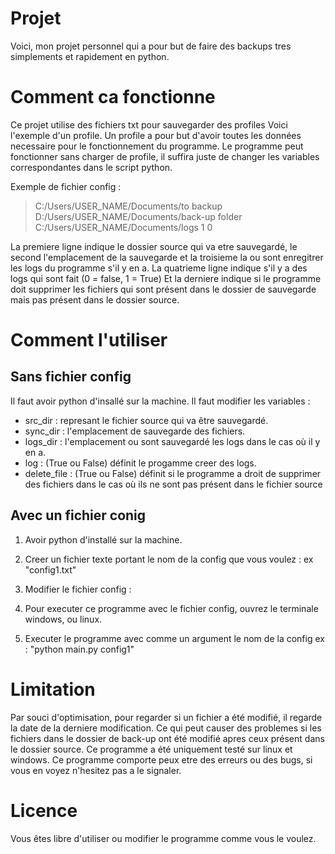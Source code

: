 # Projet
Voici, mon projet personnel qui a pour but de faire des backups tres simplements et rapidement en python.

# Comment ca fonctionne 
Ce projet utilise des fichiers txt pour sauvegarder des profiles
Voici l'exemple d'un profile. Un profile a pour but d'avoir toutes les données necessaire pour le fonctionnement du programme. Le programme peut fonctionner sans charger de profile, il suffira juste de changer les variables correspondantes dans le script python.

Exemple de fichier config :
> C:/Users/USER_NAME/Documents/to backup
> D:/Users/USER_NAME/Documents/back-up folder
> C:/Users/USER_NAME/Documents/logs
> 1
> 0

La premiere ligne indique le dossier source qui va etre sauvegardé, le second l'emplacement de la sauvegarde et la troisieme la ou sont enregitrer les logs du programme s'il y en a.
La quatrieme ligne indique s'il y a des logs qui sont fait (0 = false, 1 = True)
Et la derniere indique si le programme doit supprimer les fichiers qui sont présent dans le dossier de sauvegarde mais pas présent dans le dossier source.


# Comment l'utiliser 
## Sans fichier config
Il faut avoir python d'insallé sur la machine.
Il faut modifier les variables :
- src_dir : represant le fichier source qui va être sauvegardé.
- sync_dir : l'emplacement de sauvegarde des fichiers.
- logs_dir : l'emplacement ou sont sauvegardé les logs dans le cas où il y en a.
- log : (True ou False) définit le progamme creer des logs.
- delete_file : (True ou False) définit si le programme a droit de supprimer des fichiers dans le cas où ils ne sont pas présent dans le fichier source

## Avec un fichier conig
1) Avoir python d'installé sur la machine.
2) Creer un fichier texte portant le nom de la config que vous voulez : ex "config1.txt"
3) Modifier le fichier config :


4) Pour executer ce programme avec le fichier config, ouvrez le terminale windows, ou linux.
5) Executer le programme avec comme un argument le nom de la config ex : "python main.py config1"



# Limitation
Par souci d'optimisation, pour regarder si un fichier a été modifié, il regarde la date de la derniere modification. Ce qui peut causer des problemes si les fichiers dans le dossier de back-up ont été modifié apres ceux présent dans le dossier source.
Ce programme a été uniquement testé sur linux et windows.
Ce programme comporte peux etre des erreurs ou des bugs, si vous en voyez n'hesitez pas a le signaler.


# Licence 
Vous êtes libre d'utiliser ou modifier le programme comme vous le voulez.

